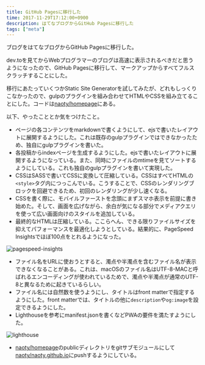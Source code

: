 ```yaml
---
title: GitHub Pagesに移行した
time: 2017-11-29T17:12:00+0900
description: はてなブログからGitHub Pagesに移行した
tags: ["meta"]
---
```

ブログをはてなブログからGitHub Pagesに移行した。

dev.toを見てからWebプログラマーのブログは高速に表示されるべきだと思うようになったので、GitHub Pagesに移行して、マークアップからすべてフルスクラッチすることにした。

移行にあたっていくつかStatic Site Generatorを試してみたが、どれもしっくりこなかったので、gulpのプラグインを組み合わせてHTMLやCSSを組み立てることにした。コードは[naoty/homepage](https://github.com/naoty/homepage)にある。

以下、やったこととか気をつけたこと。

* ページの各コンテンツをmarkdownで書くようにして、ejsで書いたレイアウトに展開するようにした。これは既存のgulpプラグインではできなかったため、独自にgulpプラグインを書いた。
* 各投稿からindexページを生成するようにした。ejsで書いたレイアウトに展開するようになっている。また、同時にファイルのmtimeを見てソートするようにしている。これも独自のgulpプラグインを書いて実現した。
* CSSはSASSで書いてCSSに変換して圧縮している。CSSはすべてHTMLの`<style>`タグ内につっこんでいる。こうすることで、CSSのレンダリングブロックを回避できるため、初回のレンダリングが少し速くなる。
* CSSを書く際に、モバイルファーストを念頭にまずスマホ表示を前提に書き始めた。そして、画面を広げながら、余白が気になる部分でメディアクエリを使って広い画面向けのスタイルを追加している。
* 最終的なHTMLは圧縮している。ここらへん、できる限りファイルサイズを抑えてパフォーマンスを最適化しようとしている。結果的に、PageSpeed Insightsでほぼ100点をとれるようになった。

![pagespeed-insights](/images/posts/1/pagespeed-insights.png)

* ファイル名をURLに使おうとすると、濁点や半濁点を含むファイル名が表示できなくなることがある。これは、macOSのファイル名はUTF-8-MACと呼ばれるエンコーディングが使われているためで、濁点や半濁点が通常のUTF-8と異なるために起きているらしい。
* ファイル名には自然数を使うようにし、タイトルはfront matterで指定するようにした。front matterでは、タイトルの他に`description`や`og:image`を設定できるようにした。
* Lighthouseを参考にmanifest.jsonを書くなどPWAの要件を満たすようにした。

![lighthouse](/images/posts/1/lighthouse.png)

* [naoty/homepage](https://github.com/naoty/homepage)のpublicディレクトリをgitサブモジュールにして[naoty/naoty.github.io](https://github.com/naoty/naoty.github.io)にpushするようにしている。
